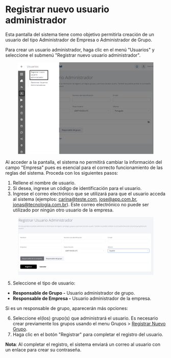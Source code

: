 # Registrar nuevo usuario administrador

Esta pantalla del sistema tiene como objetivo permitirla creación de un usuario del tipo Administrador de Empresa o Administrador de Grupo.

Para crear un usuario administrador, haga clic en el menú "Usuarios" y seleccione el submenú "Registrar nuevo usuario administrador".

<figure><img src="../.gitbook/assets/Captura de tela 2023-11-06 172415.png" alt=""><figcaption></figcaption></figure>

Al acceder a la pantalla, el sistema no permitirá cambiar la información del campo "Empresa" pues es esencial para el correcto funcionamiento de las reglas del sistema. Proceda con los siguientes pasos:

1. Rellene el nombre de usuario.
2. Si desea, ingrese un código de identificación para el usuario.
3. Ingrese el correo electrónico que se utilizará para que el usuario acceda al sistema (ejemplos: carina@teste.com, jose@app.com.br, jonas@tecnologia.com.br). Este correo electrónico no puede ser utilizado por ningún otro usuario de la empresa.

<figure><img src="../.gitbook/assets/Captura de pantalla 2024-01-14 a la(s) 19.29.50.png" alt=""><figcaption></figcaption></figure>

5. Seleccione el tipo de usuario:

* **Responsable de Grupo -** Usuario administrador de grupo.
* **Responsable de Empresa -** Usuario administrador de la empresa.

Si es un responsable de grupo, aparecerán más opciones:

6. Seleccione el(los) grupo(s) que administrará el usuario. Es necesario crear previamente los grupos usando el menu Grupos >  [Registrar Nuevo Grupo](../grupos/registrar-nuevo-grupo.md).
7. Haga clic en el botón "Registrar" para completar el registro del usuario.

**Nota**: Al completar el registro, el sistema enviará un correo al usuario con un enlace para crear su contraseña.
